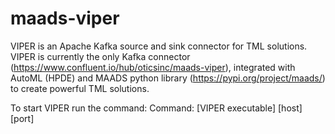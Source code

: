 # maads-viper

VIPER is an Apache Kafka source and sink connector for TML solutions. VIPER is currently the only Kafka connector (https://www.confluent.io/hub/oticsinc/maads-viper), integrated with AutoML (HPDE) and MAADS python library (https://pypi.org/project/maads/) to create powerful TML solutions.  

To start VIPER run the command:
Command: [VIPER executable] [host] [port]

